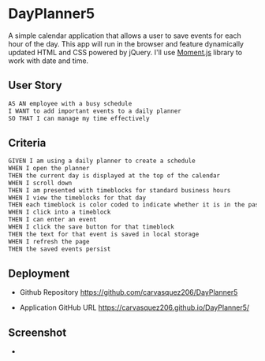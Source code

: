 # DayPlanner5

A simple calendar application that allows a user to save events for each hour of the day. This app will run in the browser and feature dynamically updated HTML and CSS powered by jQuery. I'll use [Moment.js](https://momentjs.com/) library to work with date and time. 

## User Story

```md
AS AN employee with a busy schedule
I WANT to add important events to a daily planner
SO THAT I can manage my time effectively
```

## Criteria

```md
GIVEN I am using a daily planner to create a schedule
WHEN I open the planner
THEN the current day is displayed at the top of the calendar
WHEN I scroll down
THEN I am presented with timeblocks for standard business hours
WHEN I view the timeblocks for that day
THEN each timeblock is color coded to indicate whether it is in the past, present, or future
WHEN I click into a timeblock
THEN I can enter an event
WHEN I click the save button for that timeblock
THEN the text for that event is saved in local storage
WHEN I refresh the page
THEN the saved events persist
```



## Deployment

- Github Repository
https://github.com/carvasquez206/DayPlanner5

- Application GitHub URL
https://carvasquez206.github.io/DayPlanner5/

## Screenshot
- 
